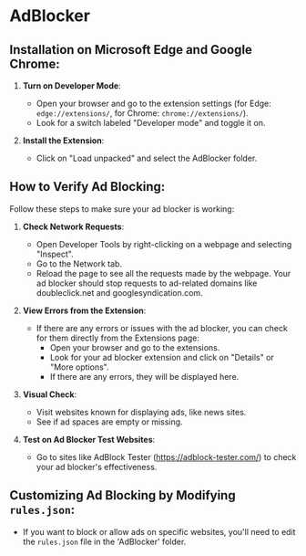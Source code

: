 # AdBlocker

## Installation on Microsoft Edge and Google Chrome:

1. **Turn on Developer Mode**:
   - Open your browser and go to the extension settings (for Edge: `edge://extensions/`, for Chrome: `chrome://extensions/`).
   - Look for a switch labeled "Developer mode" and toggle it on.

2. **Install the Extension**:
   - Click on "Load unpacked" and select the AdBlocker folder.

## How to Verify Ad Blocking:

Follow these steps to make sure your ad blocker is working:

1. **Check Network Requests**:
   - Open Developer Tools by right-clicking on a webpage and selecting "Inspect".
   - Go to the Network tab.
   - Reload the page to see all the requests made by the webpage. Your ad blocker should stop requests to ad-related domains like doubleclick.net and googlesyndication.com.

2. **View Errors from the Extension**:
   - If there are any errors or issues with the ad blocker, you can check for them directly from the Extensions page:
     - Open your browser and go to the extensions.
     - Look for your ad blocker extension and click on "Details" or "More options".
     - If there are any errors, they will be displayed here.

3. **Visual Check**:
   - Visit websites known for displaying ads, like news sites.
   - See if ad spaces are empty or missing.

4. **Test on Ad Blocker Test Websites**:
   - Go to sites like AdBlock Tester (https://adblock-tester.com/) to check your ad blocker's effectiveness.

## Customizing Ad Blocking by Modifying `rules.json`:
   - If you want to block or allow ads on specific websites, you'll need to edit the `rules.json` file in the 'AdBlocker' folder.
